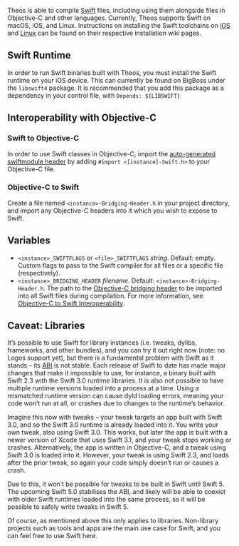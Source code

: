 Theos is able to compile [Swift](https://swift.org/) files, including using them alongside files in Objective-C and other languages. Currently, Theos supports Swift on macOS, iOS, and Linux. Instructions on installing the Swift toolchains on [iOS](https://github.com/theos/theos/wiki/Installation-iOS) and [Linux](https://github.com/theos/theos/wiki/Installation-Linux) can be found on their respective installation wiki pages.

## Swift Runtime

In order to run Swift binaries built with Theos, you must install the Swift runtime on your iOS device. This can currently be found on BigBoss under the `libswift4` package. It is recommended that you add this package as a dependency in your control file, with `Depends: ${LIBSWIFT}`

## Interoperability with Objective-C

### Swift to Objective-C
In order to use Swift classes in Objective-C, import the [auto-generated swiftmodule header](https://developer.apple.com/documentation/swift/imported_c_and_objective-c_apis/importing_swift_into_objective-c) by adding `#import <[instance]-Swift.h>` to your Objective-C file.

### Objective-C to Swift
Create a file named `<instance>-Bridging-Header.h` in your project directory, and import any Objective-C headers into it which you wish to expose to Swift.

## Variables
* `<instance>_SWIFTFLAGS` or `<file>_SWIFTFLAGS` *string*. Default: empty. Custom flags to pass to the Swift compiler for all files or a specific file (respectively).
* `<instance>_BRIDGING_HEADER` *filename*. Default: `<instance>-Bridging-Header.h`. The path to the [Objective-C bridging header](https://developer.apple.com/documentation/swift/imported_c_and_objective-c_apis/importing_objective-c_into_swift) to be imported into all Swift files during compilation. For more information, see [Objective-C to Swift Interoperability](#objective-c-to-swift).

## Caveat: Libraries
It’s possible to use Swift for library instances (i.e. tweaks, dylibs, frameworks, and other bundles), and you can try it out right now (note: no Logos support yet), but there is a fundamental problem with Swift as it stands – its [ABI](https://en.wikipedia.org/wiki/Application_binary_interface) is not stable. Each release of Swift to date has made major changes that make it impossible to use, for instance, a binary built with Swift 2.3 with the Swift 3.0 runtime libraries. It is also not possible to have multiple runtime versions loaded into a process at a time. Using a mismatched runtime version can cause dyld loading errors, meaning your code won’t run at all, or crashes due to changes to the runtime’s behavior.

Imagine this now with tweaks – your tweak targets an app built with Swift 3.0, and so the Swift 3.0 runtime is already loaded into it. You write your own tweak, also using Swift 3.0. This works, but later the app is built with a newer version of Xcode that uses Swift 3.1, and your tweak stops working or crashes. Alternatively, the app is written in Objective-C, and a tweak using Swift 3.0 is loaded into it. However, your tweak is using Swift 2.3, and loads after the prior tweak, so again your code simply doesn’t run or causes a crash.

Due to this, it won’t be possible for tweaks to be built in Swift until Swift 5. The upcoming Swift 5.0 stabilises the ABI, and likely will be able to coexist with older Swift runtimes loaded into the same process, so it will be possible to safely write tweaks in Swift 5.

Of course, as mentioned above this only applies to libraries. Non-library projects such as tools and apps are the main use case for Swift, and you can feel free to use Swift here.